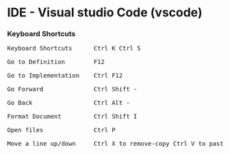 # IDE - Visual studio Code (vscode)

### Keyboard Shortcuts

<pre>
Keyboard Shortcuts      Ctrl K Ctrl S

Go to Definition        F12

Go to Implementation    Ctrl F12

Go Forward              Ctrl Shift -

Go Back                 Ctrl Alt -

Format Document         Ctrl Shift I

Open files              Ctrl P

Move a line up/down     Ctrl X to remove-copy Ctrl V to paste
</pre>

